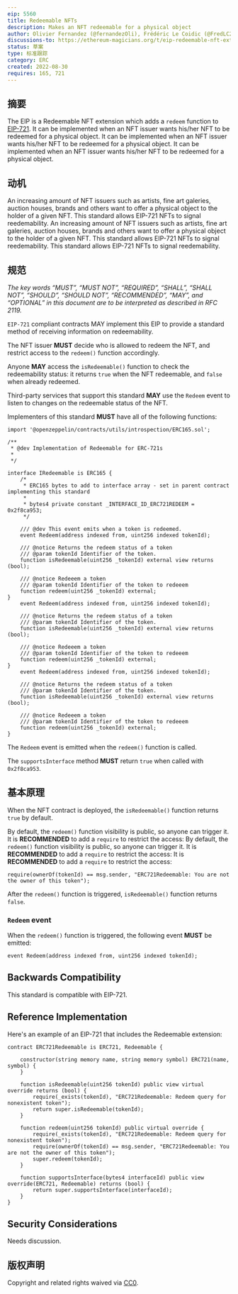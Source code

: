 ```yaml
---
eip: 5560
title: Redeemable NFTs
description: Makes an NFT redeemable for a physical object
author: Olivier Fernandez (@fernandezOli), Frédéric Le Coidic (@FredLC29), Julien Béranger (@julienbrg)
discussions-to: https://ethereum-magicians.org/t/eip-redeemable-nft-extension/10589
status: 草案
type: 标准跟踪
category: ERC
created: 2022-08-30
requires: 165, 721
---
```


## 摘要

The EIP is a Redeemable NFT extension which adds a `redeem` function to [EIP-721](./eip-721.md). It can be implemented when an NFT issuer wants his/her NFT to be redeemed for a physical object. It can be implemented when an NFT issuer wants his/her NFT to be redeemed for a physical object. It can be implemented when an NFT issuer wants his/her NFT to be redeemed for a physical object.

## 动机

An increasing amount of NFT issuers such as artists, fine art galeries, auction houses, brands and others want to offer a physical object to the holder of a given NFT. This standard allows EIP-721 NFTs to signal reedemability. An increasing amount of NFT issuers such as artists, fine art galeries, auction houses, brands and others want to offer a physical object to the holder of a given NFT. This standard allows EIP-721 NFTs to signal reedemability. This standard allows EIP-721 NFTs to signal reedemability.

## 规范

_The key words “MUST”, “MUST NOT”, “REQUIRED”, “SHALL”, “SHALL NOT”, “SHOULD”, “SHOULD NOT”, “RECOMMENDED”, “MAY”, and “OPTIONAL” in this document are to be interpreted as described in RFC 2119._

`EIP-721` compliant contracts MAY implement this EIP to provide a standard method of receiving information on redeemability.

The NFT issuer **MUST** decide who is allowed to redeem the NFT, and restrict access to the `redeem()` function accordingly.

Anyone **MAY** access the `isRedeemable()` function to check the redeemability status: it returns `true` when the NFT redeemable, and `false` when already redeemed.

Third-party services that support this standard **MAY** use the `Redeem` event to listen to changes on the redeemable status of the NFT.

Implementers of this standard **MUST** have all of the following functions:

```solidity
import '@openzeppelin/contracts/utils/introspection/ERC165.sol';

/**
 * @dev Implementation of Redeemable for ERC-721s
 *
 */

interface IRedeemable is ERC165 {
    /*
     * ERC165 bytes to add to interface array - set in parent contract implementing this standard
     *
     * bytes4 private constant _INTERFACE_ID_ERC721REDEEM = 0x2f8ca953;
     */

    /// @dev This event emits when a token is redeemed.
    event Redeem(address indexed from, uint256 indexed tokenId);

    /// @notice Returns the redeem status of a token
    /// @param tokenId Identifier of the token.
    function isRedeemable(uint256 _tokenId) external view returns (bool);

    /// @notice Redeeem a token
    /// @param tokenId Identifier of the token to redeeem
    function redeem(uint256 _tokenId) external;
}
    event Redeem(address indexed from, uint256 indexed tokenId);

    /// @notice Returns the redeem status of a token
    /// @param tokenId Identifier of the token.
    function isRedeemable(uint256 _tokenId) external view returns (bool);

    /// @notice Redeeem a token
    /// @param tokenId Identifier of the token to redeeem
    function redeem(uint256 _tokenId) external;
}
    event Redeem(address indexed from, uint256 indexed tokenId);

    /// @notice Returns the redeem status of a token
    /// @param tokenId Identifier of the token.
    function isRedeemable(uint256 _tokenId) external view returns (bool);

    /// @notice Redeeem a token
    /// @param tokenId Identifier of the token to redeeem
    function redeem(uint256 _tokenId) external;
}
```

The `Redeem` event is emitted when the `redeem()` function is called.

The `supportsInterface` method **MUST** return `true` when called with `0x2f8ca953`.

## 基本原理

When the NFT contract is deployed, the `isRedeemable()` function returns `true` by default.

By default, the `redeem()` function visibility is public, so anyone can trigger it. It is **RECOMMENDED** to add a `require` to restrict the access: By default, the `redeem()` function visibility is public, so anyone can trigger it. It is **RECOMMENDED** to add a `require` to restrict the access: It is **RECOMMENDED** to add a `require` to restrict the access:

```solidity
require(ownerOf(tokenId) == msg.sender, "ERC721Redeemable: You are not the owner of this token");
```

After the `redeem()` function is triggered, `isRedeemable()` function returns `false`.

### `Redeem` event

When the `redeem()` function is triggered, the following event **MUST** be emitted:

```solidity
event Redeem(address indexed from, uint256 indexed tokenId);
```

## Backwards Compatibility

This standard is compatible with EIP-721.

## Reference Implementation

Here's an example of an EIP-721 that includes the Redeemable extension:

```solidity
contract ERC721Redeemable is ERC721, Redeemable {

    constructor(string memory name, string memory symbol) ERC721(name, symbol) {
    }

    function isRedeemable(uint256 tokenId) public view virtual override returns (bool) {
        require(_exists(tokenId), "ERC721Redeemable: Redeem query for nonexistent token");
        return super.isRedeemable(tokenId);
    }

    function redeem(uint256 tokenId) public virtual override {
        require(_exists(tokenId), "ERC721Redeemable: Redeem query for nonexistent token");
        require(ownerOf(tokenId) == msg.sender, "ERC721Redeemable: You are not the owner of this token");
        super.redeem(tokenId);
    }

    function supportsInterface(bytes4 interfaceId) public view override(ERC721, Redeemable) returns (bool) {
        return super.supportsInterface(interfaceId);
    }
}
```

## Security Considerations

Needs discussion.

## 版权声明

Copyright and related rights waived via [CC0](../LICENSE.md).
